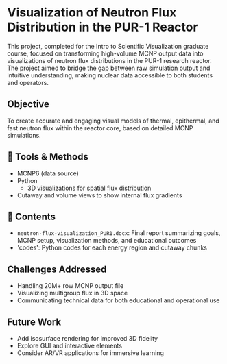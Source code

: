 # Visualization of Neutron Flux Distribution in the PUR-1 Reactor

This project, completed for the Intro to Scientific Visualization graduate course, focused on transforming high-volume MCNP output data into visualizations of neutron flux distributions in the PUR-1 research reactor. The project aimed to bridge the gap between raw simulation output and intuitive understanding, making nuclear data accessible to both students and operators.


## Objective
To create accurate and engaging visual models of thermal, epithermal, and fast neutron flux within the reactor core, based on detailed MCNP simulations.

## 🧰 Tools & Methods
- MCNP6 (data source)
- Python
  - 3D visualizations for spatial flux distribution
- Cutaway and volume views to show internal flux gradients

## 📁 Contents
- `neutron-flux-visualization_PUR1.docx`: Final report summarizing goals, MCNP setup, visualization methods, and educational outcomes
- 'codes': Python codes for each energy region and cutaway chunks 

## Challenges Addressed
- Handling 20M+ row MCNP output file
- Visualizing multigroup flux in 3D space
- Communicating technical data for both educational and operational use

## Future Work
- Add isosurface rendering for improved 3D fidelity
- Explore GUI and interactive elements
- Consider AR/VR applications for immersive learning
